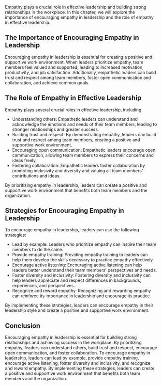 
Empathy plays a crucial role in effective leadership and building strong relationships in the workplace. In this chapter, we will explore the importance of encouraging empathy in leadership and the role of empathy in effective leadership.

The Importance of Encouraging Empathy in Leadership
---------------------------------------------------

Encouraging empathy in leadership is essential for creating a positive and supportive work environment. When leaders prioritize empathy, team members feel valued and supported, leading to increased motivation, productivity, and job satisfaction. Additionally, empathetic leaders can build trust and respect among team members, foster open communication and collaboration, and achieve common goals.

The Role of Empathy in Effective Leadership
-------------------------------------------

Empathy plays several crucial roles in effective leadership, including:

* Understanding others: Empathetic leaders can understand and acknowledge the emotions and needs of their team members, leading to stronger relationships and greater success.
* Building trust and respect: By demonstrating empathy, leaders can build trust and respect among team members, creating a positive and supportive work environment.
* Encouraging open communication: Empathetic leaders encourage open communication, allowing team members to express their concerns and ideas freely.
* Fostering collaboration: Empathetic leaders foster collaboration by promoting inclusivity and diversity and valuing all team members' contributions and ideas.

By prioritizing empathy in leadership, leaders can create a positive and supportive work environment that benefits both team members and the organization.

Strategies for Encouraging Empathy in Leadership
------------------------------------------------

To encourage empathy in leadership, leaders can use the following strategies:

* Lead by example: Leaders who prioritize empathy can inspire their team members to do the same.
* Provide empathy training: Providing empathy training to leaders can help them develop the skills necessary to practice empathy effectively.
* Encourage active listening: Encouraging active listening can help leaders better understand their team members' perspectives and needs.
* Foster diversity and inclusivity: Fostering diversity and inclusivity can help leaders appreciate and respect differences in backgrounds, experiences, and perspectives.
* Recognize and reward empathy: Recognizing and rewarding empathy can reinforce its importance in leadership and encourage its practice.

By implementing these strategies, leaders can encourage empathy in their leadership style and create a positive and supportive work environment.

Conclusion
----------

Encouraging empathy in leadership is essential for building strong relationships and achieving success in the workplace. By prioritizing empathy, leaders can understand others, build trust and respect, encourage open communication, and foster collaboration. To encourage empathy in leadership, leaders can lead by example, provide empathy training, encourage active listening, foster diversity and inclusivity, and recognize and reward empathy. By implementing these strategies, leaders can create a positive and supportive work environment that benefits both team members and the organization.
